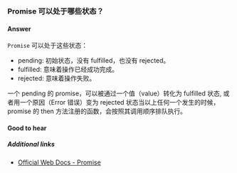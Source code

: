 ### Promise 可以处于哪些状态？

#### Answer

`Promise` 可以处于这些状态：

* pending: 初始状态，没有 fulfilled，也没有 rejected。
* fulfilled: 意味着操作已经成功完成。
* rejected: 意味着操作失败。

一个 pending 的 promise，可以被通过一个值（value）转化为 fulfilled 状态, 或者用一个原因（Error 错误）变为 rejected 状态当以上任何一个发生的时候，promise 的 then 方法注册的函数，会按照其调用顺序排队执行。

#### Good to hear

##### Additional links

* [Official Web Docs - Promise](https://developer.mozilla.org/en-US/docs/Web/JavaScript/Reference/Global_Objects/Promise)

<!-- tags: (javascript) -->

<!-- expertise: (0) -->
